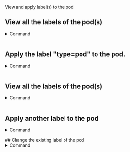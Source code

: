 View and apply label(s) to the pod

## View all the labels of the pod(s)

<details>
  <summary>Command</summary>
  <p>`kubectl get pods --show-labels`{{execute}}</p>
</details>

<br/>

## Apply the label "type=pod" to the pod.

<details>
  <summary>Command</summary>
  <p>`kubectl label pod busybox-pod type=pod`{{execute}}</p>
</details>

<br/>

## View all the labels of the pod(s)

<details>
  <summary>Command</summary>
  <p>`kubectl get pods --show-labels`{{execute}}</p>
</details>

<br/>

## Apply another label to the pod

<details>
  <summary>Command</summary>
  <p>`kubectl label pod busybox-pod color=red`{{execute}}</p>
</details>

<br/>
## Change the existing label of the pod

<details>
  <summary>Command</summary>
  <p>`kubectl label pod busybox-pod color=blue --overwrite`{{execute}}</p>
</details>

  
